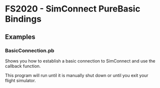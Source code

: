 # FS2020 - SimConnect PureBasic Bindings

## Examples

### BasicConnection.pb

Shows you how to establish a basic connection to SimConnect and use the callback function.

This program will run until it is manually shut down or until you exit your flight simulator.
